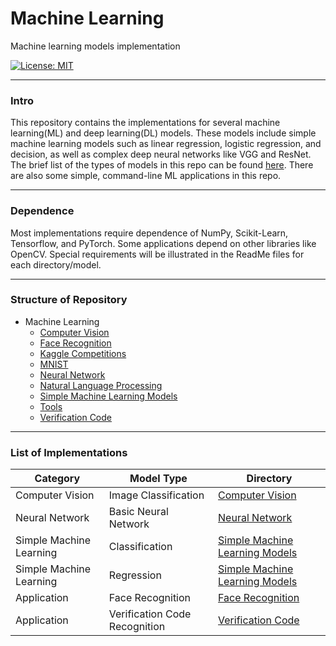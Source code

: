 
# Machine Learning

Machine learning models implementation

[![License: MIT](https://img.shields.io/badge/License-MIT-yellow.svg)](https://opensource.org/licenses/MIT)

****

### Intro

This repository contains the implementations for several machine learning(ML) and deep learning(DL) models. These models include simple machine learning models such as linear regression, logistic regression, and decision, as well as complex deep neural networks like VGG and ResNet. The brief list of the types of models in this repo can be found [here](#list). There are also some simple, command-line ML applications in this repo. 

****

### Dependence

Most implementations require dependence of NumPy, Scikit-Learn, Tensorflow, and PyTorch. Some applications depend on other libraries like OpenCV. Special requirements will be illustrated in the ReadMe files for each directory/model. 

****

### Structure of Repository
- Machine Learning
  - [Computer Vision](cv)
  - [Face Recognition](FaceRecog)
  - [Kaggle Competitions](Kaggle)
  - [MNIST](MNIST)
  - [Neural Network](neural_network)
  - [Natural Language Processing](nlp)
  - [Simple Machine Learning Models](simple_machine_learning_models)
  - [Tools](Tools)
  - [Verification Code](Verification)

****

<h3 id = "list"> List of Implementations </h3>

| Category | Model Type | Directory |
| -------- | ---------- | --------- |
| Computer Vision | Image Classification | [Computer Vision](cv) |
| Neural Network | Basic Neural Network | [Neural Network](neural_network) |
| Simple Machine Learning | Classification | [Simple Machine Learning Models](simple_machine_learning_models) |
| Simple Machine Learning | Regression | [Simple Machine Learning Models](simple_machine_learning_models) |
| Application | Face Recognition | [Face Recognition](FaceRecog) |
| Application | Verification Code Recognition | [Verification Code](Verification) |